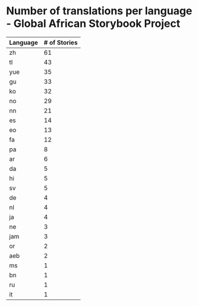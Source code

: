 # Number of translations per language - Global African Storybook Project

Language | # of Stories
-------- | ------------
zh | 61
tl | 43
yue | 35
gu | 33
ko | 32
no | 29
nn | 21
es | 14
eo | 13
fa | 12
pa | 8
ar | 6
da | 5
hi | 5
sv | 5
de | 4
nl | 4
ja | 4
ne | 3
jam | 3
or | 2
aeb | 2
ms | 1
bn | 1
ru | 1
it | 1
